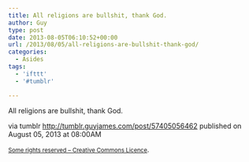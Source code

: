 ```yaml
---
title: All religions are bullshit, thank God.
author: Guy
type: post
date: 2013-08-05T06:10:52+00:00
url: /2013/08/05/all-religions-are-bullshit-thank-god/
categories:
  - Asides
tags:
  - 'ifttt'
  - '#tumblr'

---
```

All religions are bullshit, thank God.

via tumblr http://tumblr.guyjames.com/post/57405056462 published on August 05, 2013 at 08:00AM

<small><a href="https://creativecommons.org/licenses/by-nc/3.0/" target="_blank">Some rights reserved &#8211; Creative Commons Licence</a></small>.